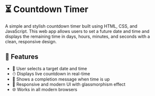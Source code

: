 # ⏳ Countdown Timer

A simple and stylish countdown timer built using HTML, CSS, and JavaScript. This web app allows users to set a future date and time and displays the remaining time in days, hours, minutes, and seconds with a clean, responsive design.

## 🚀 Features

- 📅 User selects a target date and time
- ⏱ Displays live countdown in real-time
- 🎉 Shows a completion message when time is up
- 💅 Responsive and modern UI with glassmorphism effect
- 🌐 Works in all modern browsers


